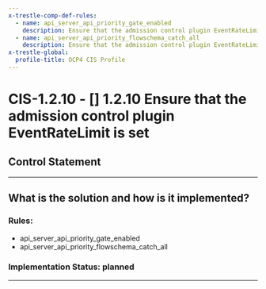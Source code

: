 ```yaml
---
x-trestle-comp-def-rules:
  - name: api_server_api_priority_gate_enabled
    description: Ensure that the admission control plugin EventRateLimit is set
  - name: api_server_api_priority_flowschema_catch_all
    description: Ensure that the admission control plugin EventRateLimit is set
x-trestle-global:
  profile-title: OCP4 CIS Profile
---
```


# CIS-1.2.10 - \[\] 1.2.10 Ensure that the admission control plugin EventRateLimit is set

## Control Statement

______________________________________________________________________

## What is the solution and how is it implemented?

<!-- For implementation status enter one of: implemented, partial, planned, alternative, not-applicable -->

<!-- Note that the list of rules under ### Rules: is read-only and changes will not be captured after assembly to JSON -->

### Rules:

  - api_server_api_priority_gate_enabled
  - api_server_api_priority_flowschema_catch_all

### Implementation Status: planned

______________________________________________________________________
